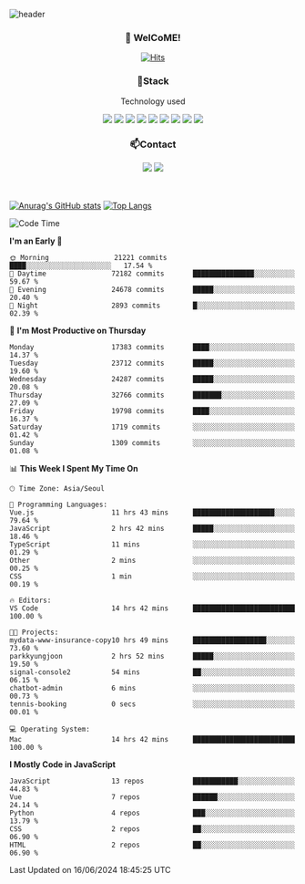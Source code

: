![header](https://capsule-render.vercel.app/api?type=waving&color=gradient&height=200&text=Kyungjoon&fontAlign=70&fontAlignY=40&animation=twinkling)

<h3 align="center">👋 WelCoME!</h3>

<div align=center>
  
[![Hits](https://hits.seeyoufarm.com/api/count/incr/badge.svg?url=https%3A%2F%2Fgithub.com%2Fuvula6921&count_bg=%2322BAC9&title_bg=%23827F7F&icon=iconify.svg&icon_color=%2325A27F&title=visits&edge_flat=false)](https://hits.seeyoufarm.com)
  
</div>
<h3 align="center">📌Stack</h3>
<p align="center">Technology used</p>
<div align="center"><img src="https://img.shields.io/badge/HTML5-E34F26?style=flat-square&logo=HTML5&logoColor=white"></img> <img src="https://img.shields.io/badge/CSS3-0A84FF?style=flat-square&logo=CSS3&logoColor=white"></img> <img src="https://img.shields.io/badge/JavaScript-FFCD11?style=flat-square&logo=JavaScript&logoColor=white"></img> <img src="https://img.shields.io/badge/React-00BCF6?style=flat-square&logo=React&logoColor=white"></img> <img src="https://img.shields.io/badge/jQuery-3655FF?style=flat-square&logo=jQuery&logoColor=white"></img> <img src="https://img.shields.io/badge/Ruby-E0115F?style=flat-square&logo=Ruby&logoColor=white"></img> <img src="https://img.shields.io/badge/Python-4B8BBE?style=flat-square&logo=Python&logoColor=white"></img> <img src="https://img.shields.io/badge/Vue-4FC08D?style=flat-square&logo=Vue.js&logoColor=white"></img> <img src="https://img.shields.io/badge/Nuxt-00DC82?style=flat-square&logo=Nuxt.js&logoColor=white"></img></div>

<h3 align="center">📫Contact</h3>
<div align="center"><a href="https://velog.io/@uvula6921/"><img src="https://img.shields.io/badge/Blog-20c997?style=flat-square&logo=V&logoColor=white"/></a> <a href="pkj6921@gmail.com"><img src="https://img.shields.io/badge/Gmail-EA4335?style=flat-square&logo=Gmail&logoColor=white"/></a></div>
<br>
<br>

[![Anurag's GitHub stats](https://github-readme-stats.vercel.app/api?username=uvula6921&hide=stars,issues&show_icons=true&count_private=true&theme=tokyonight)](https://github.com/anuraghazra/github-readme-stats)
[![Top Langs](https://github-readme-stats.vercel.app/api/top-langs/?username=uvula6921&hide=css,jupyter%20notebook,html&exclude_repo=uvula6921,uvula6921.github.io&layout=compact&langs_count=8)](https://github.com/anuraghazra/github-readme-stats)

<!--START_SECTION:waka-->
![Code Time](http://img.shields.io/badge/Code%20Time-2%2C331%20hrs%2023%20mins-blue)

**I'm an Early 🐤** 

```text
🌞 Morning                21221 commits       ████░░░░░░░░░░░░░░░░░░░░░   17.54 % 
🌆 Daytime                72182 commits       ███████████████░░░░░░░░░░   59.67 % 
🌃 Evening                24678 commits       █████░░░░░░░░░░░░░░░░░░░░   20.40 % 
🌙 Night                  2893 commits        █░░░░░░░░░░░░░░░░░░░░░░░░   02.39 % 
```
📅 **I'm Most Productive on Thursday** 

```text
Monday                   17383 commits       ████░░░░░░░░░░░░░░░░░░░░░   14.37 % 
Tuesday                  23712 commits       █████░░░░░░░░░░░░░░░░░░░░   19.60 % 
Wednesday                24287 commits       █████░░░░░░░░░░░░░░░░░░░░   20.08 % 
Thursday                 32766 commits       ███████░░░░░░░░░░░░░░░░░░   27.09 % 
Friday                   19798 commits       ████░░░░░░░░░░░░░░░░░░░░░   16.37 % 
Saturday                 1719 commits        ░░░░░░░░░░░░░░░░░░░░░░░░░   01.42 % 
Sunday                   1309 commits        ░░░░░░░░░░░░░░░░░░░░░░░░░   01.08 % 
```


📊 **This Week I Spent My Time On** 

```text
🕑︎ Time Zone: Asia/Seoul

💬 Programming Languages: 
Vue.js                   11 hrs 43 mins      ████████████████████░░░░░   79.64 % 
JavaScript               2 hrs 42 mins       █████░░░░░░░░░░░░░░░░░░░░   18.46 % 
TypeScript               11 mins             ░░░░░░░░░░░░░░░░░░░░░░░░░   01.29 % 
Other                    2 mins              ░░░░░░░░░░░░░░░░░░░░░░░░░   00.25 % 
CSS                      1 min               ░░░░░░░░░░░░░░░░░░░░░░░░░   00.19 % 

🔥 Editors: 
VS Code                  14 hrs 42 mins      █████████████████████████   100.00 % 

🐱‍💻 Projects: 
mydata-www-insurance-copy10 hrs 49 mins      ██████████████████░░░░░░░   73.60 % 
parkkyungjoon            2 hrs 52 mins       █████░░░░░░░░░░░░░░░░░░░░   19.50 % 
signal-console2          54 mins             ██░░░░░░░░░░░░░░░░░░░░░░░   06.15 % 
chatbot-admin            6 mins              ░░░░░░░░░░░░░░░░░░░░░░░░░   00.73 % 
tennis-booking           0 secs              ░░░░░░░░░░░░░░░░░░░░░░░░░   00.01 % 

💻 Operating System: 
Mac                      14 hrs 42 mins      █████████████████████████   100.00 % 
```

**I Mostly Code in JavaScript** 

```text
JavaScript               13 repos            ███████████░░░░░░░░░░░░░░   44.83 % 
Vue                      7 repos             ██████░░░░░░░░░░░░░░░░░░░   24.14 % 
Python                   4 repos             ███░░░░░░░░░░░░░░░░░░░░░░   13.79 % 
CSS                      2 repos             ██░░░░░░░░░░░░░░░░░░░░░░░   06.90 % 
HTML                     2 repos             ██░░░░░░░░░░░░░░░░░░░░░░░   06.90 % 
```




 Last Updated on 16/06/2024 18:45:25 UTC
<!--END_SECTION:waka-->
